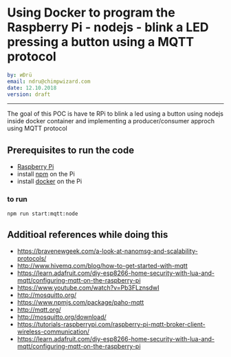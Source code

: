 
# Using Docker to program the Raspberry Pi - nodejs - blink a LED pressing a button using a MQTT protocol

```yaml
by: иÐгü
email: ndru@chimpwizard.com
date: 12.10.2018
version: draft
```

****

The goal of this POC is have te RPi to blink a led using a button using nodejs inside docker container and implementing a producer/consumer approch using MQTT protocol

## Prerequisites to run the code

- [Raspberry Pi](http://www.raspberry-projects.com/pi/pi-hardware/raspberry-pi-model-b/model-b-io-pins)
- install [npm](https://www.npmjs.com/package/raspberry) on the Pi
- install [docker](https://iotbytes.wordpress.com/setting-up-docker-on-raspberry-pi-and-running-hello-world-container) on the Pi

### to run

```shell
npm run start:mqtt:node
```

## Additioal references while doing this

- https://bravenewgeek.com/a-look-at-nanomsg-and-scalability-protocols/
- http://www.hivemq.com/blog/how-to-get-started-with-mqtt
- https://learn.adafruit.com/diy-esp8266-home-security-with-lua-and-mqtt/configuring-mqtt-on-the-raspberry-pi
- https://www.youtube.com/watch?v=Pb3FLznsdwI
- http://mosquitto.org/
- https://www.npmjs.com/package/paho-mqtt
- http://mqtt.org/
- http://mosquitto.org/download/
- https://tutorials-raspberrypi.com/raspberry-pi-mqtt-broker-client-wireless-communication/
- https://learn.adafruit.com/diy-esp8266-home-security-with-lua-and-mqtt/configuring-mqtt-on-the-raspberry-pi
